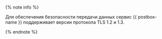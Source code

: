 {% note info %}

Для обеспечения безопасности передачи данных сервис {{ postbox-name }} поддерживает версии протокола TLS 1.2 и 1.3.

{% endnote %}